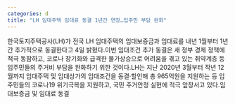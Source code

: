```yaml
---
categories: d
title: "LH 임대주택 임대료 동결 1년간 연장…입주민 부담 완화"
---
```

한국토지주택공사(LH)가 전국 LH 임대주택의 임대보증금과 임대료를 내년 1월부터 1년간 추가적으로 동결한다고 4일 밝혔다.이번 임대조건 추가 동결은 새 정부 경제 정책에 적극 동참하고, 코로나 장기화와 급격한 물가상승으로 어려움을 겪고 있는 취약계층 등 입주민들의 주거비 부담을 완화하기 위한 것이다.LH는 지난 2020년 3월부터 작년 12월까지 임대주택 및 임대상가의 임대조건을 동결·할인해 총 965억원을 지원하는 등 입주민들의 코로나19 위기극복을 지원하고, 국민 주거안정 실현에 적극 앞장서고 있다.임대보증금 및 임대료 동결